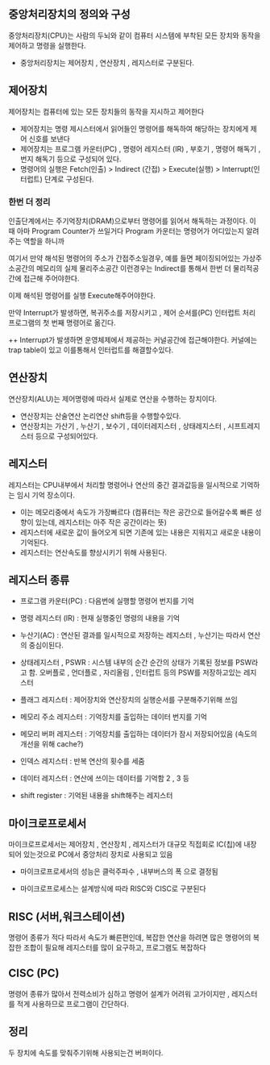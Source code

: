 ## 중앙처리장치의 정의와 구성

중앙처리장치(CPU)는 사람의 두뇌와 같이 컴퓨터 시스템에 부착된 모든 장치와 동작을 제어하고 명령을 실행한다.
- 중앙처리장치는 제어장치 , 연산장치 , 레지스터로 구분된다.

## 제어장치

제어장치는 컴퓨터에 있는 모든 장치들의 동작을 지시하고 제어한다
- 제어장치는 명령 제시스터에서 읽어들인 명령어를 해독하여 해당하는 장치에게 제어 신호를 보낸다
- 제어장치는 프로그램 카운터(PC) , 명령어 레지스터 (IR) , 부호기 , 명령어 해독기 , 번지 해독기 등으로 구성되어 있다.
- 명령어의 실행은 Fetch(인출) > Indirect (간접) > Execute(실행) > Interrupt(인터럽트) 단계로 구성된다.

### 한번 더 정리
인출단계에서는 주기억장치(DRAM)으로부터 명령어를 읽어서 해독하는 과정이다. 이때 아마 Program Counter가 쓰일거다 
Program 카운터는 명령어가 어디있는지 알려주는 역할을 하니까

여기서 만약 해석된 명령어의 주소가 간접주소일경우, 예를 들면 페이징되어있는 가상주소공간의 메모리의 실제 물리주소공간 이런경우는 
Indirect를 통해서 한번 더 물리적공간에 접근해 주어야한다.

이제 해석된 명령어를 실행 Execute해주어야한다. 

만약 Interrupt가 발생하면, 복귀주소를 저장시키고 , 제어 순서를(PC) 인터럽트 처리 프로그램의 첫 번째 명령어로 옮긴다. 

++ Interrupt가 발생하면 운영체제에서 제공하는 커널공간에 접근해야한다. 커널에는 trap table이 있고 이를통해서 인터럽트를 해결할수있다.

## 연산장치

연산장치(ALU)는 제어명령에 따라서 실제로 연산을 수행하는 장치이다. 
- 연산장치는 산술연산 논리연산 shift등을 수행할수있다.
- 연산장치는 가산기 , 누산기 , 보수기 , 데이터레지스터 , 상태레지스터 , 시프트레지스터 등으로 구성되어있다.

## 레지스터 

레지스터는 CPU내부에서 처리할 명령어나 연산의 중간 결과값등을 일시적으로 기억하는 임시 기억 장소이다. 
- 이는 메모리중에서 속도가 가장빠르다 (컴퓨터는 작은 공간으로 들어갈수록 빠른 성향이 있는데, 레지스터는 아주 작은 공간이라는 뜻)
- 레지스터에 새로운 값이 들어오게 되면 기존에 있는 내용은 지워지고 새로운 내용이 기억된다.
- 레지스터는 연산속도를 향상시키기 위해 사용된다.

## 레지스터 종류 
- 프로그램 카운터(PC) : 다음번에 실행할 명령어 번지를 기억

- 명령 레지스터 (IR) : 현재 실행중인 명령의 내용을 기억
  
- 누산기(AC) : 연산된 결과를 일시적으로 저장하는 레지스터 , 누산기는 따라서 연산의 중심이된다.
  
- 상태레지스터 , PSWR : 시스템 내부의 순간 순간의 상태가 기록된 정보를 PSW라고 함.
  오버플로 , 언더플로 , 자리올림 , 인터럽트 등의 PSW를 저장하고있는 레지스터

- 플래그 레지스터 : 제어장치와 연산장치의 실행순서를 구분해주기위해 쓰임
  
- 메모리 주소 레지스터 : 기억장치를 출입하는 데이터 번지를 기억
  
- 메모리 버퍼 레지스터 : 기억장치를 출입하는 데이터가 잠시 저장되어있음 (속도의 개선을 위해 cache?)
  
- 인덱스 레지스터 : 반복 연산의 횟수를 세줌
  
- 데이터 레지스터 : 연산에 쓰이는 데이터를 기억함 2 , 3 등
  
- shift register : 기억된 내용을 shift해주는 레지스터


## 마이크로프로세서 

마이크로프로세서는 제어장치 , 연산장치 , 레지스터가 대규모 직접회로 IC(칩)에 내장되어 있는것으로 PC에서 중앙처리 장치로 사용되고 있음

- 마이크로프로세서의 성능은 클럭주파수 , 내부버스의 폭 으로 결정됨

- 마이크로프로세스는 설계방식에 따라 RISC와 CISC로 구분된다

## RISC (서버,워크스테이션)
명령어 종류가 적다 따라서 속도가 빠른편인데, 복잡한 연산을 하려면 많은 명령어의 복잡한 조합이 필요해 레지스터를 많이 요구하고,
프로그램도 복잡하다

## CISC (PC)
명령어 종류가 많아서 전력소비가 심하고 명령어 설계가 어려워 고가이지만 , 레지스터를 적게 사용하므로 프로그램이 간단하다.

## 정리
두 장치에 속도를 맞춰주기위해 사용되는건 버퍼이다. 
